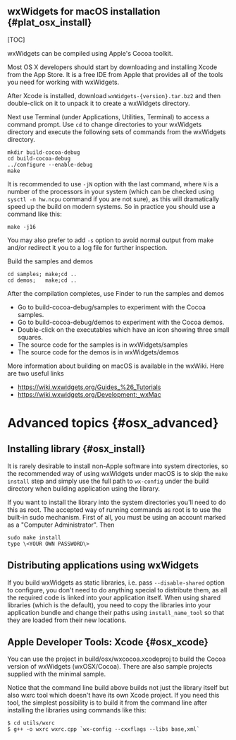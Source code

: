 wxWidgets for macOS installation        {#plat_osx_install}
-----------------------------------

[TOC]

wxWidgets can be compiled using Apple's Cocoa toolkit.

Most OS X developers should start by downloading and installing Xcode
from the App Store.  It is a free IDE from Apple that provides
all of the tools you need for working with wxWidgets.

After Xcode is installed, download `wxWidgets-{version}.tar.bz2` and then
double-click on it to unpack it to create a wxWidgets directory.

Next use Terminal (under Applications, Utilities, Terminal) to access a command
prompt.  Use `cd` to change directories to your wxWidgets directory and execute
the following sets of commands from the wxWidgets directory.

    mkdir build-cocoa-debug
    cd build-cocoa-debug
    ../configure --enable-debug
    make

It is recommended to use `-jN` option with the last command, where `N` is a
number of the processors in your system (which can be checked using `sysctl -n
hw.ncpu` command if you are not sure), as this will dramatically speed up the
build on modern systems. So in practice you should use a command like this:

    make -j16

You may also prefer to add `-s` option to avoid normal output from make and/or
redirect it you to a log file for further inspection.

Build the samples and demos

    cd samples; make;cd ..
    cd demos;   make;cd ..

After the compilation completes, use Finder to run the samples and demos
* Go to build-cocoa-debug/samples to experiment with the Cocoa samples.
* Go to build-cocoa-debug/demos to experiment with the Cocoa demos.
* Double-click on the executables which have an icon showing three small squares.
* The source code for the samples is in wxWidgets/samples
* The source code for the demos is in wxWidgets/demos

More information about building on macOS is available in the wxWiki.
Here are two useful links
  * https://wiki.wxwidgets.org/Guides_%26_Tutorials
  * https://wiki.wxwidgets.org/Development:_wxMac


Advanced topics                        {#osx_advanced}
===============

Installing library                     {#osx_install}
------------------

It is rarely desirable to install non-Apple software into system directories,
so the recommended way of using wxWidgets under macOS is to skip the `make
install` step and simply use the full path to `wx-config` under the build
directory when building application using the library.

If you want to install the library into the system directories you'll need
to do this as root.  The accepted way of running commands as root is to
use the built-in sudo mechanism.  First of all, you must be using an
account marked as a "Computer Administrator".  Then

    sudo make install
    type \<YOUR OWN PASSWORD\>

Distributing applications using wxWidgets
-----------------------------------------

If you build wxWidgets as static libraries, i.e. pass `--disable-shared` option
to configure, you don't need to do anything special to distribute them, as all
the required code is linked into your application itself. When using shared
libraries (which is the default), you need to copy the libraries into your
application bundle and change their paths using `install_name_tool` so that
they are loaded from their new locations.

Apple Developer Tools: Xcode           {#osx_xcode}
----------------------------

You can use the project in build/osx/wxcocoa.xcodeproj to build the Cocoa
version of wxWidgets (wxOSX/Cocoa). There are also sample
projects supplied with the minimal sample.

Notice that the command line build above builds not just the library itself but
also wxrc tool which doesn't have its own Xcode project. If you need this tool,
the simplest possibility is to build it from the command line after installing
the libraries using commands like this:

    $ cd utils/wxrc
    $ g++ -o wxrc wxrc.cpp `wx-config --cxxflags --libs base,xml`
